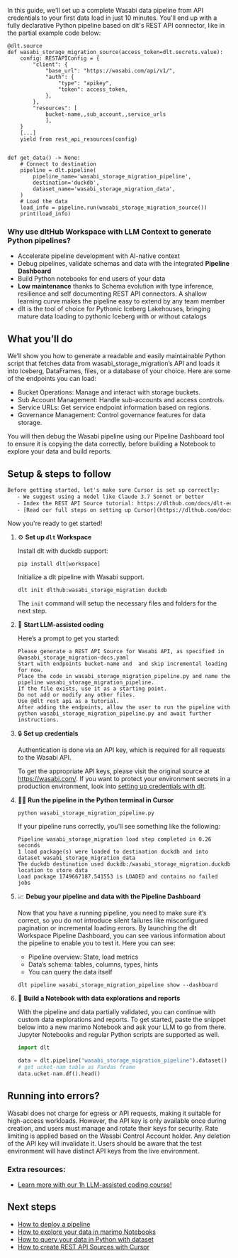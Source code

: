 In this guide, we'll set up a complete Wasabi data pipeline from API credentials to your first data load in just 10 minutes. You'll end up with a fully declarative Python pipeline based on dlt's REST API connector, like in the partial example code below:

```python-outcome
@dlt.source
def wasabi_storage_migration_source(access_token=dlt.secrets.value):
    config: RESTAPIConfig = {
        "client": {
            "base_url": "https://wasabi.com/api/v1/",
            "auth": {
                "type": "apikey",
                "token": access_token,
            },
        },
        "resources": [
            bucket-name,,sub_account,,service_urls
            ],
    }
    [...]
    yield from rest_api_resources(config)


def get_data() -> None:
    # Connect to destination
    pipeline = dlt.pipeline(
        pipeline_name='wasabi_storage_migration_pipeline',
        destination='duckdb',
        dataset_name='wasabi_storage_migration_data', 
    )
    # Load the data
    load_info = pipeline.run(wasabi_storage_migration_source())
    print(load_info) 
```

### Why use dltHub Workspace with LLM Context to generate Python pipelines?

- Accelerate pipeline development with AI-native context
- Debug pipelines, validate schemas and data with the integrated **Pipeline Dashboard**
- Build Python notebooks for end users of your data
- **Low maintenance** thanks to Schema evolution with type inference, resilience and self documenting REST API connectors. A shallow learning curve makes the pipeline easy to extend by any team member
- dlt is the tool of choice for Pythonic Iceberg Lakehouses, bringing mature data loading to pythonic Iceberg with or without catalogs

## What you’ll do

We’ll show you how to generate a readable and easily maintainable Python script that fetches data from wasabi_storage_migration’s API and loads it into Iceberg, DataFrames, files, or a database of your choice. Here are some of the endpoints you can load:

- Bucket Operations: Manage and interact with storage buckets.
- Sub Account Management: Handle sub-accounts and access controls.
- Service URLs: Get service endpoint information based on regions.
- Governance Management: Control governance features for data storage.

You will then debug the Wasabi pipeline using our Pipeline Dashboard tool to ensure it is copying the data correctly, before building a Notebook to explore your data and build reports.

## Setup & steps to follow

```default
Before getting started, let's make sure Cursor is set up correctly:
   - We suggest using a model like Claude 3.7 Sonnet or better
   - Index the REST API Source tutorial: https://dlthub.com/docs/dlt-ecosystem/verified-sources/rest_api/ and add it to context as **@dlt rest api**
   - [Read our full steps on setting up Cursor](https://dlthub.com/docs/dlt-ecosystem/llm-tooling/cursor-restapi#23-configuring-cursor-with-documentation)
```

Now you're ready to get started!

1. ⚙️ **Set up `dlt` Workspace**
    
    Install dlt with duckdb support:
    ```shell
    pip install dlt[workspace]
    ```

    Initialize a dlt pipeline with Wasabi support.
    ```shell
    dlt init dlthub:wasabi_storage_migration duckdb
    ```

    The `init` command will setup the necessary files and folders for the next step.
    
2. 🤠 **Start LLM-assisted coding**
    
    Here’s a prompt to get you started:
    
    ```prompt
    Please generate a REST API Source for Wasabi API, as specified in @wasabi_storage_migration-docs.yaml 
    Start with endpoints bucket-name and  and skip incremental loading for now. 
    Place the code in wasabi_storage_migration_pipeline.py and name the pipeline wasabi_storage_migration_pipeline. 
    If the file exists, use it as a starting point. 
    Do not add or modify any other files. 
    Use @dlt rest api as a tutorial. 
    After adding the endpoints, allow the user to run the pipeline with python wasabi_storage_migration_pipeline.py and await further instructions.
    ```

    
3. 🔒 **Set up credentials** 
    
    Authentication is done via an API key, which is required for all requests to the Wasabi API.
    
    To get the appropriate API keys, please visit the original source at https://wasabi.com/.
    If you want to protect your environment secrets in a production environment, look into [setting up credentials with dlt](https://dlthub.com/docs/walkthroughs/add_credentials).
    
4. 🏃‍♀️ **Run the pipeline in the Python terminal in Cursor**
    
    ```shell
    python wasabi_storage_migration_pipeline.py
    ```
    
    If your pipeline runs correctly, you’ll see something like the following:
    
    ```shell
    Pipeline wasabi_storage_migration load step completed in 0.26 seconds
    1 load package(s) were loaded to destination duckdb and into dataset wasabi_storage_migration_data
    The duckdb destination used duckdb:/wasabi_storage_migration.duckdb location to store data
    Load package 1749667187.541553 is LOADED and contains no failed jobs
    ```
    
5. 📈 **Debug your pipeline and data with the Pipeline Dashboard**

    Now that you have a running pipeline, you need to make sure it’s correct, so you do not introduce silent failures like misconfigured pagination or incremental loading errors. By launching the dlt Workspace Pipeline Dashboard, you can see various information about the pipeline to enable you to test it. Here you can see:
    - Pipeline overview: State, load metrics
    - Data’s schema: tables, columns, types, hints
    - You can query the data itself
    
    ```shell
    dlt pipeline wasabi_storage_migration_pipeline show --dashboard
    ```
    
6. 🐍 **Build a Notebook with data explorations and reports**

    With the pipeline and data partially validated, you can continue with custom data explorations and reports. To get started, paste the snippet below into a new marimo Notebook and ask your LLM to go from there. Jupyter Notebooks and regular Python scripts are supported as well.

    
    ```python
    import dlt

   data = dlt.pipeline("wasabi_storage_migration_pipeline").dataset()
   # get ucket-nam table as Pandas frame
   data.ucket-nam.df().head()
    ```

## Running into errors?

Wasabi does not charge for egress or API requests, making it suitable for high-access workloads. However, the API key is only available once during creation, and users must manage and rotate their keys for security. Rate limiting is applied based on the Wasabi Control Account holder. Any deletion of the API key will invalidate it. Users should be aware that the test environment will have distinct API keys from the live environment.

### Extra resources:

- [Learn more with our 1h LLM-assisted coding course!](https://www.youtube.com/watch?v=GGid70rnJuM)

## Next steps

- [How to deploy a pipeline](https://dlthub.com/docs/walkthroughs/deploy-a-pipeline)
- [How to explore your data in marimo Notebooks](https://dlthub.com/docs/general-usage/dataset-access/marimo)
- [How to query your data in Python with dataset](https://dlthub.com/docs/general-usage/dataset-access/dataset)
- [How to create REST API Sources with Cursor](https://dlthub.com/docs/dlt-ecosystem/llm-tooling/cursor-restapi)